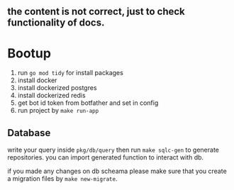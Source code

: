 ## the content is not correct, just to check functionality of docs.

# Bootup

1. run `go mod tidy`  for install packages
2. install docker
3. install dockerized postgres
4. install dockerized redis
5. get bot id token from botfather and set in config
6. run project by `make run-app`


## Database
write your query inside `pkg/db/query` then run `make sqlc-gen` to generate repositories. you can import generated function to interact with db.


if you made any changes on db scheama please make sure that you create a migration files by `make new-migrate`.
